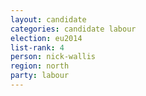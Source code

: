 ```yaml
---
layout: candidate
categories: candidate labour
election: eu2014
list-rank: 4
person: nick-wallis
region: north
party: labour
---
```

